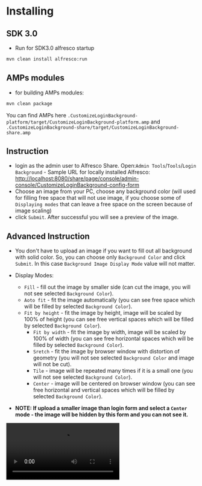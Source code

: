 # Installing

## SDK 3.0

* Run for SDK3.0 alfresco startup

```bash
mvn clean install alfresco:run
```

## AMPs modules

* for building AMPs modules: 

```bash
mvn clean package
```

You can find AMPs here `.CustomizeLoginBackground-platform/target/CustomizeLoginBackground-platform.amp` and `.CustomizeLoginBackground-share/target/CustomizeLoginBackground-share.amp`

## Instruction

* login as the admin user to Alfresco Share. Open:`Admin Tools`/`Tools`/`Login Background` -  Sample URL for locally installed Alfresco: [http://localhost:8080/share/page/console/admin-console/CustomizeLoginBackground-config-form](http://localhost:8080/share/page/console/admin-console/CustomizeLoginBackground-config-form) 
* Choose an image from your PC, choose any background color (will used for filling free space that will not use image, if you choose some of `Displaying modes` that can leave a free space on the screen because of image scaling)
* click `Submit`. After successful you will see a preview of the image.

## Advanced Instruction

* You don't have to upload an image if you want to fill out all background with solid color. So, you can choose only `Background Color` and click `Submit`. In this case `Background Image Display Mode` value will not matter.

* Display Modes: 
    *  `Fill` - fill out the image by smaller side (can cut the image, you will not see selected `Background Color`). 
    *  `Aoto fit` - fit the image automatically (you can see free space which will be filled by selected `Background Color`). 
    *  `Fit by height` - fit the image by height, image will be scaled by 100% of height (you can see free vertical spaces which will be filled by selected `Background Color`).
        *  `Fit by width` - fit the image by width, image will be scaled by 100% of width (you can see free horizontal spaces which will be filled by selected `Background Color`). 
        *  `Sretch` - fit the image by browser window with distortion of geometry (you will not see selected `Background Color` and image will not be cut).
        *  `Tile` -  image will be repeated many times if it is a small one (you will not see selected `Background Color`).
        *  `Center` -  image will be centered on browser window (you can see free horizontal and vertical spaces which will be filled by selected `Background Color`).
        
*  **NOTE: If upload a smaller image than login form and select a `Center` mode - the image will be hidden by this form and you can not see it.** 

![Sample Video](https://ecm.flex-solution.com/share/proxy/alfresco/slingshot/node/content/workspace/SpacesStore/1ff1e213-fbd4-4b06-9255-b99a2f416a7f/Login%20Customizer%20V1.mp4)
